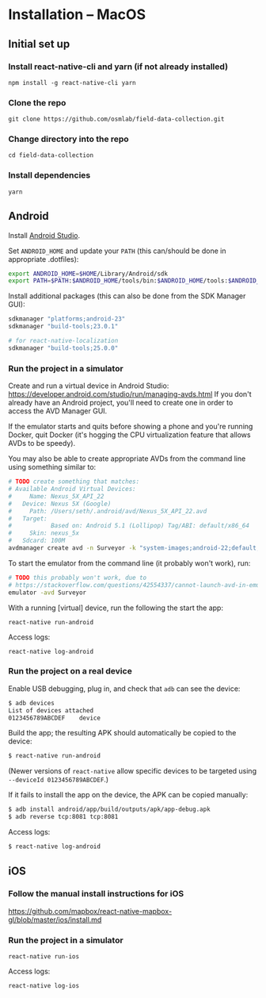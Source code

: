 # Installation – MacOS

## Initial set up

### Install react-native-cli and yarn (if not already installed)

```
npm install -g react-native-cli yarn
```

### Clone the repo

```
git clone https://github.com/osmlab/field-data-collection.git
```

### Change directory into the repo

```
cd field-data-collection
```

### Install dependencies

```
yarn
```

## Android

Install [Android Studio](https://developer.android.com/studio/index.html).

Set `ANDROID_HOME` and update your `PATH` (this can/should be done in appropriate .dotfiles):

```bash
export ANDROID_HOME=$HOME/Library/Android/sdk
export PATH=$PATH:$ANDROID_HOME/tools/bin:$ANDROID_HOME/tools:$ANDROID_HOME/platform-tools
```

Install additional packages (this can also be done from the SDK Manager GUI):

```bash
sdkmanager "platforms;android-23"
sdkmanager "build-tools;23.0.1"

# for react-native-localization
sdkmanager "build-tools;25.0.0"
```

### Run the project in a simulator

Create and run a virtual device in Android Studio:
https://developer.android.com/studio/run/managing-avds.html If you don't already have an Android
project, you'll need to create one in order to access the AVD Manager GUI.

If the emulator starts and quits before showing a phone and you're running Docker, quit Docker (it's
hogging the CPU virtualization feature that allows AVDs to be speedy).

You may also be able to create appropriate AVDs from the command line using something similar to:

```bash
# TODO create something that matches:
# Available Android Virtual Devices:
#     Name: Nexus_5X_API_22
#   Device: Nexus 5X (Google)
#     Path: /Users/seth/.android/avd/Nexus_5X_API_22.avd
#   Target:
#           Based on: Android 5.1 (Lollipop) Tag/ABI: default/x86_64
#     Skin: nexus_5x
#   Sdcard: 100M
avdmanager create avd -n Surveyor -k "system-images;android-22;default;x86_64"
```

To start the emulator from the command line (it probably won't work), run:

```bash
# TODO this probably won't work, due to
# https://stackoverflow.com/questions/42554337/cannot-launch-avd-in-emulatorqt-library-not-found
emulator -avd Surveyor
```

With a running [virtual] device, run the following the start the app:

```
react-native run-android
```

Access logs:

```
react-native log-android
```

### Run the project on a real device

Enable USB debugging, plug in, and check that `adb` can see the device:

```bash
$ adb devices
List of devices attached
0123456789ABCDEF	device
```

Build the app; the resulting APK should automatically be copied to the device:

```bash
$ react-native run-android
```

(Newer versions of `react-native` allow specific devices to be targeted using `--deviceId 0123456789ABCDEF`.)

If it fails to install the app on the device, the APK can be copied manually:

```bash
$ adb install android/app/build/outputs/apk/app-debug.apk
$ adb reverse tcp:8081 tcp:8081
```

Access logs:

```bash
$ react-native log-android
```

## iOS

### Follow the manual install instructions for iOS

https://github.com/mapbox/react-native-mapbox-gl/blob/master/ios/install.md

### Run the project in a simulator

```
react-native run-ios
```

Access logs:

```
react-native log-ios
```
